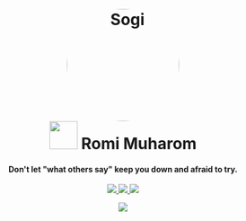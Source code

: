 <h1 align='center'>
  <br>
  <a href='https://www.youtube.com/watch?v=dQw4w9WgXcQ'><img src='https://avatars.githubusercontent.com/u/121702894?v=4' alt='Sogi' width='200' style="border-radius:50%"></a>
  <br>
  <img src="https://media.giphy.com/media/VgCDAzcKvsR6OM0uWg/giphy.gif" width="50"> Romi Muharom
  <br>
</h1>

<h4 align='center'>Don't let "what others say" keep you down and afraid to try.</h4>

<p align='center' socials>
 <a href="https://github.com/Leuthra">
    <img src="https://komarev.com/ghpvc/?username=Leuthra">
  </a>
  <a href='https://instagram.com/romi_muh05'>
    <img src='https://img.shields.io/badge/-Instagram-red?style=flat-square&logo=instagram&logoColor=white' class='layout'>
  </a>
  <a href='https://linkedin.com/in/romidev'>
    <img src='https://img.shields.io/badge/-LinkedIn-blue?style=flat-square&logo=Linkedin&logoColor=white' class='layout'>
  </a>
</p socials>
<p status, align='center'>
  <a href='https://linkedin.com/in/romidev'>
    <img src='https://spotify-github-profile.vercel.app/api/view?uid=31u3koqhbdjapgpxxeaeu733rkni&cover_image=true&theme=novatorem&show_offline=false&background_color=121212&interchange=true&bar_color=006eff&bar_color_cover=true' class='layout'>
  </a>
</p status>

